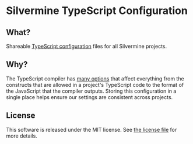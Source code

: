 # Silvermine TypeScript Configuration

## What?

Shareable [TypeScript configuration](https://www.typescriptlang.org/docs/handbook/tsconfig-json.html)
files for all Silvermine projects.


## Why?

The TypeScript compiler has [many options](https://www.typescriptlang.org/docs/handbook/compiler-options.html)
that affect everything from the constructs that are allowed in a project's
TypeScript code to the format of the JavaScript that the compiler outputs.
Storing this configuration in a single place helps ensure our settings are
consistent across projects.


## License

This software is released under the MIT license. See [the license
file](LICENSE) for more details.
